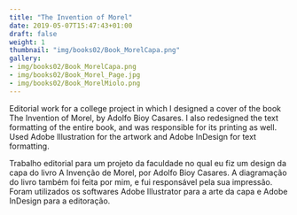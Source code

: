 ```yaml
---
title: "The Invention of Morel"
date: 2019-05-07T15:47:43+01:00
draft: false
weight: 1
thumbnail: "img/books02/Book_MorelCapa.png"
gallery: 
- img/books02/Book_MorelCapa.png
- img/books02/Book_Morel_Page.jpg
- img/books02/Book_MorelMiolo.png
---
```


Editorial work for a college project in which I designed a cover of the book The Invention of Morel, by Adolfo Bioy Casares. I also redesigned the text formatting of the entire book, and was responsible for its printing as well. Used Adobe Illustration for the artwork and Adobe InDesign for text formatting.

Trabalho editorial para um projeto da faculdade no qual eu fiz um design da capa do livro A Invenção de Morel, por Adolfo Bioy Casares. A diagramação do livro também foi feita por mim, e fui responsável pela sua impressão. Foram utilizados os softwares Adobe Illustrator para a arte da capa e Adobe InDesign para a editoração.
